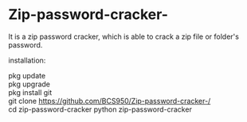 # Zip-password-cracker-
It is a zip password cracker, which is able to crack a zip file or folder's password.

installation:

pkg update<br>
pkg upgrade<br>
pkg install git<br>
git clone https://github.com/BCS950/Zip-password-cracker-/<br>
cd zip-password-cracker
python zip-password-cracker

